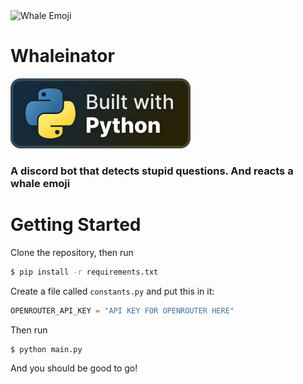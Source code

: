 <img alt="Whale Emoji" src="https://em-content.zobj.net/source/twitter/185/spouting-whale_1f433.png" height=250px width=250px>

# Whaleinator
![Built with Python](assets/README/python_vector.svg)

### A discord bot that detects stupid questions. And reacts a whale emoji

# Getting Started
Clone the repository, then run 
```bash
$ pip install -r requirements.txt
```

Create a file called ``constants.py`` and put this in it:

```py
OPENROUTER_API_KEY = "API KEY FOR OPENROUTER HERE"
```

Then run

```bash
$ python main.py
```
And you should be good to go!
